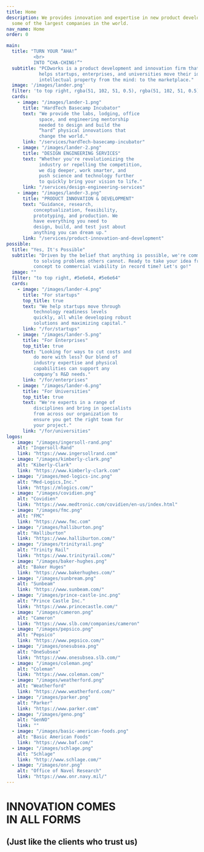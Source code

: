 ```yaml
---
title: Home
description: We provides innovation and expertise in new product development to
  some of the largest companies in the world.
nav_name: Home
order: 0

main:
  title: "TURN YOUR “AHA!”
          <br>
          INTO “CHA-CHING!”"
  subtitle: "PCDworks is a product development and innovation firm that
            helps startups, enterprises, and universities move their ideas and
            intellectual property from the mind: to the marketplace."
  image: '/images/lander.png'
  filter: 'to top right, rgba(51, 102, 51, 0.5), rgba(51, 102, 51, 0.5)'
  cards:
    - image: "/images/lander-1.png"
      title: "HardTech Basecamp Incubator"
      text: "We provide the labs, lodging, office
            space, and engineering mentorship
            needed to design and build the
            “hard” physical innovations that
            change the world."
      link: "/services/hardTech-basecamp-incubator"
    - image: "/images/lander-2.png"
      title: "DESIGN ENGINEERING SERVICES"
      text: "Whether you're revolutionizing the
            industry or repelling the competition,
            we dig deeper, work smarter, and
            push science and technology further
            to quickly bring your vision to life."
      link: "/services/design-engineering-services"
    - image: "/images/lander-3.png"
      title: "PRODUCT INNOVATION & DEVELOPMENT"
      text: "Guidance, research,
          conceptualization, feasibility,
          prototyping, and production. We
          have everything you need to
          design, build, and test just about
          anything you can dream up."
      link: "/services/product-innovation-and-development"
possible:
  title: "Yes, It's Possible"
  subtitle: "Driven by the belief that anything is possible, we're committed
          to solving problems others cannot. Ready to take your idea from
          concept to commercial viability in record time? Let's go!"
  image: ""
  filter: "to top right, #5e6e64, #5e6e64"
  cards:
    - image: "/images/lander-4.png"
      title: "For startups"
      top_title: true
      text: "We help startups move through
          technology readiness levels
          quickly, all while developing robust
          solutions and maximizing capital."
      link: "/for/startups"
    - image: "/images/lander-5.png"
      title: "For Enterprises"
      top_title: true
      text: "Looking for ways to cut costs and
          do more with less? Our blend of
          industry expertise and physical
          capabilities can support any
          company’s R&D needs."
      link: "/for/enterprises"
    - image: "/images/lander-6.png"
      title: "For Universities"
      top_title: true
      text: "We're experts in a range of
          disciplines and bring in specialists
          from across our organization to
          ensure you get the right team for
          your project."
      link: "/for/universities"
logos:
  - image: "/images/ingersoll-rand.png"
    alt: "Ingersoll-Rand"
    link: "https://www.ingersollrand.com"
  - image: "/images/kimberly-clark.png"
    alt: "Kiberly-Clark"
    link: "https://www.kimberly-clark.com"
  - image: "/images/med-logics-inc.png"
    alt: "Med-Logics,Inc."
    link: "https://mlogics.com/"
  - image: "/images/covidien.png"
    alt: "Covidien"
    link: "https://www.medtronic.com/covidien/en-us/index.html"
  - image: "/images/fmc.png"
    alt: "FMC"
    link: "https://www.fmc.com"
  - image: "/images/halliburton.png"
    alt: "Halliburton"
    link: "https://www.halliburton.com/"
  - image: "/images/trinityrail.png"
    alt: "Trinity Rail"
    link: "https://www.trinityrail.com/"
  - image: "/images/baker-hughes.png"
    alt: "Baker Huges"
    link: "https://www.bakerhughes.com/"
  - image: "/images/sunbream.png"
    alt: "Sunbeam"
    link: "https://www.sunbeam.com/"
  - image: "/images/prince-castle-inc.png"
    alt: "Prince Castle Inc."
    link: "https://www.princecastle.com/"
  - image: "/images/cameron.png"
    alt: "Cameron"
    link: "https://www.slb.com/companies/cameron"
  - image: "/images/pepsico.png"
    alt: "Pepsico"
    link: "https://www.pepsico.com/"
  - image: "/images/onesubsea.png"
    alt: "OneSubsea"
    link: "https://www.onesubsea.slb.com/"
  - image: "/images/coleman.png"
    alt: "Coleman"
    link: "https://www.coleman.com/"
  - image: "/images/weatherford.png"
    alt: "Weatherford"
    link: "https://www.weatherford.com/"
  - image: "/images/parker.png"
    alt: "Parker"
    link: "https://www.parker.com"
  - image: "/images/geno.png"
    alt: "GenNO"
    link: ""
  - image: "/images/basic-american-foods.png"
    alt: "Basic American Foods"
    link: "https://www.baf.com/"
  - image: "/images/schlage.png"
    alt: "Schlage"
    link: "http://www.schlage.com/"
  - image: "/images/onr.png"
    alt: "Office of Navel Research"
    link: "https://www.onr.navy.mil/"
---
```


<lander :content="main">
</lander>

<lander :content="possible">
</lander>

<clients :logos="logos">
<h1>
  INNOVATION COMES
  <br>
  IN ALL FORMS
</h1>
<h2>
  (Just like the clients who trust us)
</h2>
</clients>